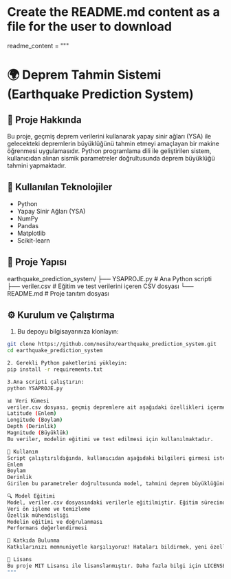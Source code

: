 # Create the README.md content as a file for the user to download

readme_content = """
# 🌍 Deprem Tahmin Sistemi (Earthquake Prediction System)

## 📌 Proje Hakkında

Bu proje, geçmiş deprem verilerini kullanarak yapay sinir ağları (YSA) ile gelecekteki depremlerin büyüklüğünü tahmin etmeyi amaçlayan bir makine öğrenmesi uygulamasıdır. Python programlama dili ile geliştirilen sistem, kullanıcıdan alınan sismik parametreler doğrultusunda deprem büyüklüğü tahmini yapmaktadır.

## 🧠 Kullanılan Teknolojiler

- Python
- Yapay Sinir Ağları (YSA)
- NumPy
- Pandas
- Matplotlib
- Scikit-learn

## 📁 Proje Yapısı

earthquake_prediction_system/
├── YSAPROJE.py # Ana Python scripti
├── veriler.csv # Eğitim ve test verilerini içeren CSV dosyası
└── README.md # Proje tanıtım dosyası

## ⚙️ Kurulum ve Çalıştırma
1. Bu depoyu bilgisayarınıza klonlayın:

```bash
git clone https://github.com/nesihx/earthquake_prediction_system.git
cd earthquake_prediction_system

2. Gerekli Python paketlerini yükleyin:
pip install -r requirements.txt

3.Ana scripti çalıştırın:
python YSAPROJE.py 

📊 Veri Kümesi
veriler.csv dosyası, geçmiş depremlere ait aşağıdaki özellikleri içermektedir:
Latitude (Enlem)
Longitude (Boylam)
Depth (Derinlik)
Magnitude (Büyüklük)
Bu veriler, modelin eğitimi ve test edilmesi için kullanılmaktadır.

🚀 Kullanım
Script çalıştırıldığında, kullanıcıdan aşağıdaki bilgileri girmesi istenir:
Enlem
Boylam
Derinlik
Girilen bu parametreler doğrultusunda model, tahmini deprem büyüklüğünü hesaplar ve kullanıcıya sunar.

🔍 Model Eğitimi
Model, veriler.csv dosyasındaki verilerle eğitilmiştir. Eğitim sürecinde aşağıdaki adımlar izlenmiştir:
Veri ön işleme ve temizleme
Özellik mühendisliği
Modelin eğitimi ve doğrulanması
Performans değerlendirmesi

🤝 Katkıda Bulunma
Katkılarınızı memnuniyetle karşılıyoruz! Hataları bildirmek, yeni özellikler önermek veya kodu geliştirmek için lütfen bir "issue" açın veya "pull request" gönderin.

📄 Lisans
Bu proje MIT Lisansı ile lisanslanmıştır. Daha fazla bilgi için LICENSE dosyasını inceleyebilirsiniz.
"""
